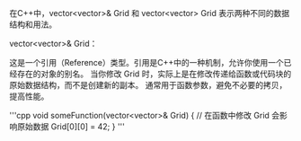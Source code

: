 在C++中，vector<vector<int>>& Grid 和 vector<vector<int>> Grid 表示两种不同的数据结构和用法。

vector<vector<int>>& Grid：

这是一个引用（Reference）类型。引用是C++中的一种机制，允许你使用一个已经存在的对象的别名。
当你修改 Grid 时，实际上是在修改传递给函数或代码块的原始数据结构，而不是创建新的副本。
通常用于函数参数，避免不必要的拷贝，提高性能。

'''cpp
void someFunction(vector<vector<int>>& Grid) {
    // 在函数中修改 Grid 会影响原始数据
    Grid[0][0] = 42;
}
'''

